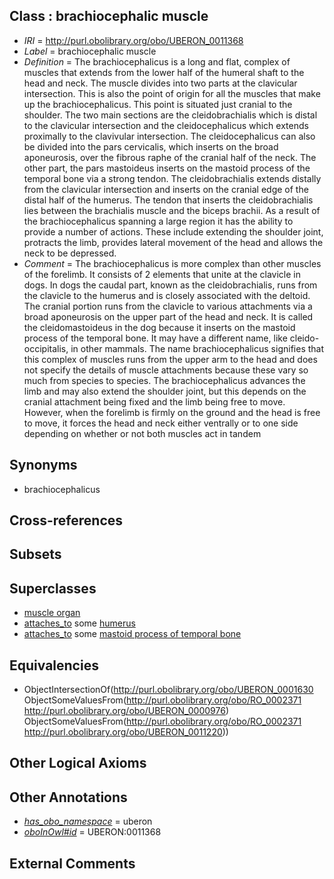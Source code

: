 
## Class : brachiocephalic muscle

 * *IRI* = http://purl.obolibrary.org/obo/UBERON_0011368
 * *Label* = brachiocephalic muscle
 * *Definition* = The brachiocephalicus is a long and flat, complex of muscles that extends from the lower half of the humeral shaft to the head and neck. The muscle divides into two parts at the clavicular intersection. This is also the point of origin for all the muscles that make up the brachiocephalicus. This point is situated just cranial to the shoulder. The two main sections are the cleidobrachialis which is distal to the clavicular intersection and the cleidocephalicus which extends proximally to the clavivular intersection. The cleidocephalicus can also be divided into the pars cervicalis, which inserts on the broad aponeurosis, over the fibrous raphe of the cranial half of the neck. The other part, the pars mastoideus inserts on the mastoid process of the temporal bone via a strong tendon. The cleidobrachialis extends distally from the clavicular intersection and inserts on the cranial edge of the distal half of the humerus. The tendon that inserts the cleidobrachialis lies between the brachialis muscle and the biceps brachii. As a result of the brachiocephalicus spanning a large region it has the ability to provide a number of actions. These include extending the shoulder joint, protracts the limb, provides lateral movement of the head and allows the neck to be depressed.
 * *Comment* = The brachiocephalicus is more complex than other muscles of the forelimb. It consists of 2 elements that unite at the clavicle in dogs. In dogs the caudal part, known as the cleidobrachialis, runs from the clavicle to the humerus and is closely associated with the deltoid. The cranial portion runs from the clavicle to various attachments via a broad aponeurosis on the upper part of the head and neck. It is called the cleidomastoideus in the dog because it inserts on the mastoid process of the temporal bone. It may have a different name, like cleido-occipitalis, in other mammals. The name brachiocephalicus signifies that this complex of muscles runs from the upper arm to the head and does not specify the details of muscle attachments because these vary so much from species to species. The brachiocephalicus advances the limb and may also extend the shoulder joint, but this depends on the cranial attachment being fixed and the limb being free to move. However, when the forelimb is firmly on the ground and the head is free to move, it forces the head and neck either ventrally or to one side depending on whether or not both muscles act in tandem

## Synonyms

 * brachiocephalicus

## Cross-references


## Subsets


## Superclasses

 * [muscle organ](../../UBERON/30/UBERON_0001630.md)
 * [attaches_to](../../RO/71/RO_0002371.md) some [humerus](../../UBERON/76/UBERON_0000976.md)
 * [attaches_to](../../RO/71/RO_0002371.md) some [mastoid process of temporal bone](../../UBERON/20/UBERON_0011220.md)

## Equivalencies

 * ObjectIntersectionOf(<http://purl.obolibrary.org/obo/UBERON_0001630> ObjectSomeValuesFrom(<http://purl.obolibrary.org/obo/RO_0002371> <http://purl.obolibrary.org/obo/UBERON_0000976>) ObjectSomeValuesFrom(<http://purl.obolibrary.org/obo/RO_0002371> <http://purl.obolibrary.org/obo/UBERON_0011220>))

## Other Logical Axioms


## Other Annotations

 * *[has_obo_namespace](../../ce/oboInOwl#hasOBONamespace.md)* = uberon
 * *[oboInOwl#id](../../id/oboInOwl#id.md)* = UBERON:0011368

## External Comments

